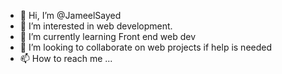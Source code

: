 - 👋 Hi, I’m @JameelSayed
- 👀 I’m interested in web development.
- 🌱 I’m currently learning Front end web dev
- 💞️ I’m looking to collaborate on web projects if help is needed
- 📫 How to reach me ...

<!---
JameelSayed/JameelSayed is a ✨ special ✨ repository because its `README.md` (this file) appears on your GitHub profile.
You can click the Preview link to take a look at your changes.
--->
